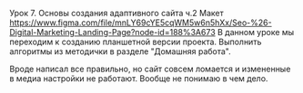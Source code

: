 Урок 7. Основы создания адаптивного сайта ч.2
Макет https://www.figma.com/file/mnLY69cYE5cqWM5w6n5hXx/Seo-%26-Digital-Marketing-Landing-Page?node-id=188%3A673
В данном уроке мы переходим к созданию планшетной версии проекта.
Выполнить алгоритмы из методички в разделе "Домашняя работа".


Вроде написал все правильно, но сайт совсем ломается и измененные в медиа настройки не работают. Вообще не понимаю в чем дело.